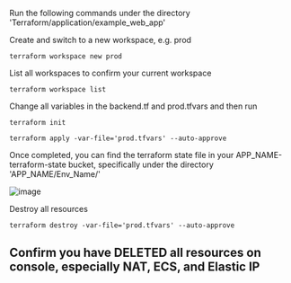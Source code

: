 Run the following commands under the directory 'Terraform/application/example_web_app'

Create and switch to a new workspace, e.g. prod
```
terraform workspace new prod
```

List all workspaces to confirm your current workspace
```
terraform workspace list
```

Change all variables in the backend.tf and prod.tfvars and then run

```
terraform init

terraform apply -var-file='prod.tfvars' --auto-approve
```

Once completed, you can find the terraform state file in your APP_NAME-terraform-state bucket, specifically under the directory 'APP_NAME/Env_Name/'

![image](https://user-images.githubusercontent.com/80022917/156918425-064a5860-b491-4d93-8659-73366678cc3e.png)

Destroy all resources
```
terraform destroy -var-file='prod.tfvars' --auto-approve
```

## Confirm you have DELETED all resources on console, especially NAT, ECS, and Elastic IP

